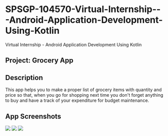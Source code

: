 # SPSGP-104570-Virtual-Internship---Android-Application-Development-Using-Kotlin
Virtual Internship - Android Application Development Using Kotlin


Project: Grocery App
----------------------


Description
-------------
This app helps you to make a proper list of grocery items with quantity and price so that, when you go for shopping next time you don't forget anything to buy and have a track of your expenditure for budget maintenance.

App Screenshots
-----------------
<img src="https://user-images.githubusercontent.com/96471018/192110292-ceec5ad8-b48f-4183-812a-6cb7505a7a52.png">
<img src="https://user-images.githubusercontent.com/96471018/192110305-b6de0532-b23e-4cc5-9ba8-6ac4d2faea0f.png">
<img src="https://user-images.githubusercontent.com/96471018/192110325-f3ff766a-7098-4f2a-8b8c-982c8ca4e405.png">
